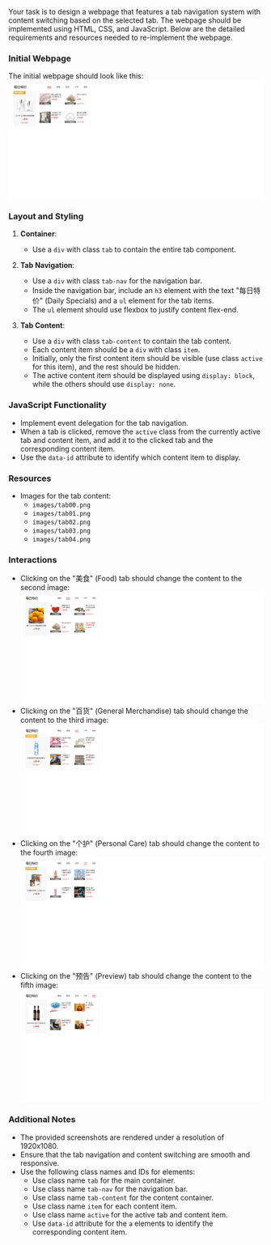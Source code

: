 
Your task is to design a webpage that features a tab navigation system with content switching based on the selected tab. The webpage should be implemented using HTML, CSS, and JavaScript. Below are the detailed requirements and resources needed to re-implement the webpage.

### Initial Webpage
The initial webpage should look like this:
![initial webpage](./_images/origin.png)

### Layout and Styling
1. **Container**:
   - Use a `div` with class `tab` to contain the entire tab component.
   
2. **Tab Navigation**:
   - Use a `div` with class `tab-nav` for the navigation bar.
   - Inside the navigation bar, include an `h3` element with the text "每日特价" (Daily Specials) and a `ul` element for the tab items.
   - The `ul` element should use flexbox to justify content flex-end.
   
3. **Tab Content**:
   - Use a `div` with class `tab-content` to contain the tab content.
   - Each content item should be a `div` with class `item`.
   - Initially, only the first content item should be visible (use class `active` for this item), and the rest should be hidden.
   - The active content item should be displayed using `display: block`, while the others should use `display: none`.

### JavaScript Functionality
- Implement event delegation for the tab navigation.
- When a tab is clicked, remove the `active` class from the currently active tab and content item, and add it to the clicked tab and the corresponding content item.
- Use the `data-id` attribute to identify which content item to display.

### Resources
- Images for the tab content:
  - `images/tab00.png`
  - `images/tab01.png`
  - `images/tab02.png`
  - `images/tab03.png`
  - `images/tab04.png`

### Interactions
- Clicking on the "美食" (Food) tab should change the content to the second image:
  ![after clicking tab 1](./_images/after_click_tab_1.png)
- Clicking on the "百货" (General Merchandise) tab should change the content to the third image:
  ![after clicking tab 2](./_images/after_click_tab_2.png)
- Clicking on the "个护" (Personal Care) tab should change the content to the fourth image:
  ![after clicking tab 3](./_images/after_click_tab_3.png)
- Clicking on the "预告" (Preview) tab should change the content to the fifth image:
  ![after clicking tab 4](./_images/after_click_tab_4.png)

### Additional Notes
- The provided screenshots are rendered under a resolution of 1920x1080.
- Ensure that the tab navigation and content switching are smooth and responsive.
- Use the following class names and IDs for elements:
  - Use class name `tab` for the main container.
  - Use class name `tab-nav` for the navigation bar.
  - Use class name `tab-content` for the content container.
  - Use class name `item` for each content item.
  - Use class name `active` for the active tab and content item.
  - Use `data-id` attribute for the `a` elements to identify the corresponding content item.
